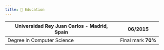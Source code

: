 ```yaml
---
title: 🏫 Education
---
```


| **Universidad Rey Juan Carlos - Madrid, Spain** | 06/2015            |
| ----------------------------------------------- | ------------------ |
| Degree in Computer Science                      | Final mark **70%** |
